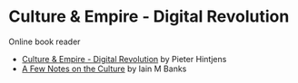 # Culture & Empire - Digital Revolution

Online book reader

* [Culture & Empire - Digital Revolution](/index.html) by Pieter Hintjens
* [A Few Notes on the Culture](/culture.html) by Iain M Banks
 
